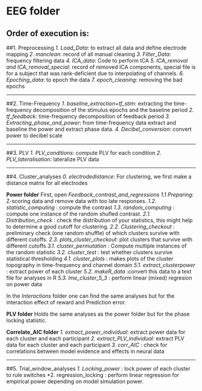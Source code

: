 # EEG folder

Order of execution is:
---
##1. Preprocessing
*1. Load_Data*: to extract all data and define electrode mapping
*2. manclean*: record of all manual cleaning
*3. Filter_Data*: frequency filtering data
*4. ICA_data*: Code to perform ICA
*5. ICA_removal and ICA_removal_special*: record of removed ICA components, special file is for a subject that was rank-deficient due to interpolating of channels.
*6. Epoching_data*: to epoch the data
*7. epoch_cleaning*: removing the bad epochs
___

##2. Time-Frequency
*1. baseline_extraction+tf_stim*: extracting the time-frequency decomposition of the stimulus epochs and the baseline period
*2. tf_feedback*: time-frequency decomposition of feedback period
*3. Extracting_phase_and_power*: from time-frequency data extract and baseline the power and extract phase data.
*4. Decibel_conversion*: convert power to decibel scale
___

##3. PLV
*1. PLV_conditions*: compute PLV for each condition
*2. PLV_lateralisation*: lateralize PLV data
___

##4. Cluster_analyses
*0. electrodedistance*: For clustering, we first make a distance matrix for all electrodes

**Power folder**
First, open *Feedback_contrast_and_regressions*
*1.1 Preparing*: Z-scoring data and remove data with too late responses.
*1.2. statistic_computing* : compute the contrast
*1.3. random_computing* : compute one instance of the random shufled contrast.
*2.1. Distribution_check* : check the distribution of your statistics, this might help to determine a good cutoff for clustering.
*2.2. Clustering_checkout* : preliminary check (one random shuffle) of which clusters survive with different cutoffs.
*2.3. plots_cluster_checkout*: plot clusters that survive with different cutoffs
*3.1. cluster_permutation* : Compute multiple instances of the random statistic
*3.2. cluster_test* : test whether clusters survive statistical thresholding
*4.1. cluster_plots* : makes plots of the cluster topography in time-frequency and channel domain
*5.1. extract_clusterpower* : extract power of each cluster
*5.2. makeR_data* :convert this data to a text file for analyses in R
*5.3. lme_cluster_5_3* : perform linear (mixed) regresion on power data

In the *Interactions* folder one can find the same analyses but for the interaction effect of reward and Prediction error.

**PLV folder**
Holds the same analyses as the power folder but for the phase locking statistic.

**Correlate_AIC folder**
*1. extract_power_individual*: extract power data for each cluster and each participant
*2. extract_PLV_individual*: extract PLV data for each cluster and each participant
*3. corr_AIC* : check for correlations between model evidence and effects in neural data
___

##5. Trial_window_analyses
*1. Locking_power* : lock power of each cluster to rule switches
*2. regression_locking : perform linear regression for empirical power depending on model simulation power.